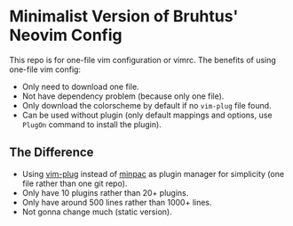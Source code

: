 # Minimalist Version of Bruhtus' Neovim Config

This repo is for one-file vim configuration or vimrc. The benefits of using one-file vim config:
- Only need to download one file.
- Not have dependency problem (because only one file).
- Only download the colorscheme by default if no `vim-plug` file found.
- Can be used without plugin (only default mappings and options, use `PlugOn` command to install the plugin).

## The Difference

- Using [vim-plug](https://github.com/junegunn/vim-plug) instead of [minpac](https://github.com/k-takata/minpac) as plugin manager for simplicity (one file rather than one git repo).
- Only have 10 plugins rather than 20+ plugins.
- Only have around 500 lines rather than 1000+ lines.
- Not gonna change much (static version).

